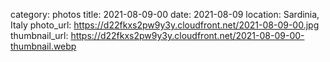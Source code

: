 category: photos 
title: 2021-08-09-00
date: 2021-08-09
location: Sardinia, Italy
photo_url: https://d22fkxs2pw9y3y.cloudfront.net/2021-08-09-00.jpg
thumbnail_url: https://d22fkxs2pw9y3y.cloudfront.net/2021-08-09-00-thumbnail.webp

